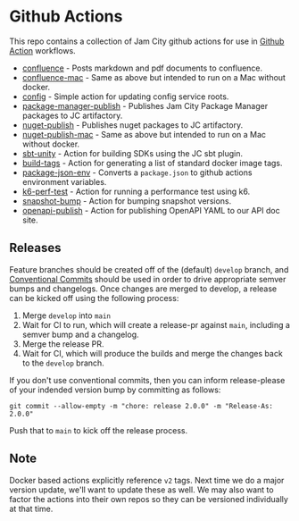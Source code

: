 Github Actions
==============

This repo contains a collection of Jam City github actions for use in
[Github Action](https://docs.github.com/en/actions) workflows.

* [confluence](confluence/README.md) - Posts markdown and pdf documents to confluence.
* [confluence-mac](confluence-mac/README.md) - Same as above but intended to run on a Mac without docker.
* [config](config/README.md) - Simple action for updating config service roots.
* [package-manager-publish](package-manager-publish/README.md) - Publishes Jam City Package Manager packages to JC artifactory.
* [nuget-publish](nuget-publish/README.md) - Publishes nuget packages to JC artifactory.
* [nuget-publish-mac](nuget-publish-mac/README.md) - Same as above but intended to run on a Mac without docker.
* [sbt-unity](sbt-unity/README.md) - Action for building SDKs using the JC sbt plugin.
* [build-tags](build-tags/README.md) - Action for generating a list of standard docker image tags.
* [package-json-env](package-json-env/README.md) - Converts a `package.json` to github actions environment variables.
* [k6-perf-test](k6-perf-test/README.md) - Action for running a performance test using k6.
* [snapshot-bump](snapshot-bump/README.md) - Action for bumping snapshot versions.
* [openapi-publish](openapi-publish/README.md) - Action for publishing OpenAPI YAML to our API doc site.


## Releases

Feature branches should be created off of the (default) `develop` branch, and
[Conventional Commits](https://www.conventionalcommits.org/) should be used in
order to drive appropriate semver bumps and changelogs. Once changes are merged
to develop, a release can be kicked off using the following process:
1. Merge `develop` into `main`
2. Wait for CI to run, which will create a release-pr against `main`, including a semver bump and a changelog.
3. Merge the release PR.
4. Wait for CI, which will produce the builds and merge the changes back to the `develop` branch.


If you don't use conventional commits, then you can inform release-please of your indended version bump by committing as follows:
```shell
git commit --allow-empty -m "chore: release 2.0.0" -m "Release-As: 2.0.0"
```
Push that to `main` to kick off the release process.

## Note

Docker based actions explicitly reference `v2` tags. Next time we do a major version update, we'll want to update these as well.
We may also want to factor the actions into their own repos so they can be versioned individually at that time.
